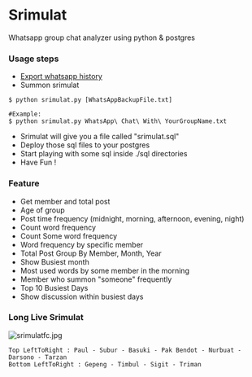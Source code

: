 # Srimulat
Whatsapp group chat analyzer using python & postgres 

### Usage steps ###
- [Export whatsapp history](https://www.whatsapp.com/faq/en/android/23756533)
- Summon srimulat
```
$ python srimulat.py [WhatsAppBackupFile.txt]

#Example:
$ python srimulat.py WhatsApp\ Chat\ With\ YourGroupName.txt
```
- Srimulat will give you a file called "srimulat.sql"
- Deploy those sql files to your postgres
- Start playing with some sql inside ./sql directories
- Have Fun !

### Feature ###
- Get member and total post
- Age of group
- Post time frequency (midnight, morning, afternoon, evening, night)
- Count word frequency 
- Count Some word frequency 
- Word frequency by specific member
- Total Post Group By Member, Month, Year
- Show Busiest month  
- Most used words by some member in the morning
- Member who summon "someone" frequently
- Top 10 Busiest Days
- Show discussion within busiest days

### Long Live Srimulat ###
![srimulatfc.jpg](https://github.com/brain90/srimulat/blob/master/srimulatfc.jpg "https://upload.wikimedia.org/wikipedia/id/8/81/SRIMULATFC.jpg")

```
Top LeftToRight : Paul - Subur - Basuki - Pak Bendot - Nurbuat - Darsono - Tarzan 
Bottom LeftToRight : Gepeng - Timbul - Sigit - Triman
```

